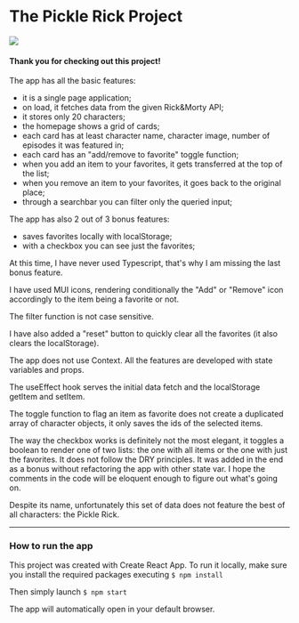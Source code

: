 # The Pickle Rick Project

![](https://cdn.mos.cms.futurecdn.net/4v4rmrxbbRs2k8rw3zegpE-1200-80.jpg)

#### Thank you for checking out this project!

The app has all the basic features:

- it is a single page application;
- on load, it fetches data from the given Rick&Morty API;
- it stores only 20 characters;
- the homepage shows a grid of cards;
- each card has at least character name, character image, number of episodes it was featured in;
- each card has an "add/remove to favorite" toggle function;
- when you add an item to your favorites, it gets transferred at the top of the list;
- when you remove an item to your favorites, it goes back to the original place;
- through a searchbar you can filter only the queried input;

The app has also 2 out of 3 bonus features:
- saves favorites locally with localStorage;
- with a checkbox you can see just the favorites;

At this time, I have never used Typescript, that's why I am missing the last bonus feature.

I have used MUI icons, rendering conditionally the "Add" or "Remove" icon accordingly to the item being a favorite or not.

The filter function is not case sensitive.

I have also added a "reset" button to quickly clear all the favorites (it also clears the localStorage).


The app does not use Context. All the features are developed with state variables and props.

The useEffect hook serves the initial data fetch and the localStorage getItem and setItem.

The toggle function to flag an item as favorite does not create a duplicated array of character objects, it only saves the ids of the selected items.

The way the checkbox works is definitely not the most elegant, it toggles a boolean to render one of two lists: the one with all items or the one with just the favorites.
It does not follow the DRY principles. It was added in the end as a bonus without refactoring the app with other state var.
I hope the comments in the code will be eloquent enough to figure out what's going on.

Despite its name, unfortunately this set of data does not feature the best of all characters: the Pickle Rick.


------------



### How to run the app

This project was created with Create React App. To run it locally, make sure you install the required packages executing 
`$ npm install` 

Then simply launch 
`$ npm start` 

The app will automatically open in your default browser.
